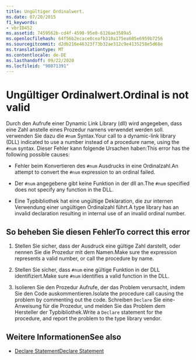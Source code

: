 ```yaml
---
title: Ungültiger Ordinalwert.
ms.date: 07/20/2015
f1_keywords:
- vbrID452
ms.assetid: 7459562b-cd4f-4590-95e0-6126ae3589a5
ms.openlocfilehash: 64f56b2ecace0ceafb310a175ea605e6959b7256
ms.sourcegitcommit: d2db216e46323f73b32ae312c9e4135258e5d68e
ms.translationtype: MT
ms.contentlocale: de-DE
ms.lasthandoff: 09/22/2020
ms.locfileid: "90871391"
---
```

# <a name="ordinal-is-not-valid"></a><span data-ttu-id="37a4f-102">Ungültiger Ordinalwert.</span><span class="sxs-lookup"><span data-stu-id="37a4f-102">Ordinal is not valid</span></span>

<span data-ttu-id="37a4f-103">Durch den Aufrufe einer Dynamic Link Library (dll) wird angegeben, dass eine Zahl anstelle eines Prozedur namens verwendet werden soll. verwenden Sie dazu die `#num` Syntax.</span><span class="sxs-lookup"><span data-stu-id="37a4f-103">Your call to a dynamic-link library (DLL) indicated to use a number instead of a procedure name, using the `#num` syntax.</span></span> <span data-ttu-id="37a4f-104">Dieser Fehler kann folgende Ursachen haben:</span><span class="sxs-lookup"><span data-stu-id="37a4f-104">This error has the following possible causes:</span></span>  
  
- <span data-ttu-id="37a4f-105">Fehler beim Konvertieren des `#num` Ausdrucks in eine Ordinalzahl.</span><span class="sxs-lookup"><span data-stu-id="37a4f-105">An attempt to convert the `#num` expression to an ordinal failed.</span></span>  
  
- <span data-ttu-id="37a4f-106">Der `#num` angegebene gibt keine Funktion in der dll an.</span><span class="sxs-lookup"><span data-stu-id="37a4f-106">The `#num` specified does not specify any function in the DLL.</span></span>  
  
- <span data-ttu-id="37a4f-107">Eine Typbibliothek hat eine ungültige Deklaration, die zur internen Verwendung einer ungültigen Ordinalzahl führt.</span><span class="sxs-lookup"><span data-stu-id="37a4f-107">A type library has an invalid declaration resulting in internal use of an invalid ordinal number.</span></span>  
  
## <a name="to-correct-this-error"></a><span data-ttu-id="37a4f-108">So beheben Sie diesen Fehler</span><span class="sxs-lookup"><span data-stu-id="37a4f-108">To correct this error</span></span>  
  
1. <span data-ttu-id="37a4f-109">Stellen Sie sicher, dass der Ausdruck eine gültige Zahl darstellt, oder nennen Sie die Prozedur mit dem Namen.</span><span class="sxs-lookup"><span data-stu-id="37a4f-109">Make sure the expression represents a valid number, or call the procedure by name.</span></span>  
  
2. <span data-ttu-id="37a4f-110">Stellen Sie sicher, dass `#num` eine gültige Funktion in der DLL identifiziert.</span><span class="sxs-lookup"><span data-stu-id="37a4f-110">Make sure `#num` identifies a valid function in the DLL.</span></span>  
  
3. <span data-ttu-id="37a4f-111">Isolieren Sie den Prozedur Aufrufe, der das Problem verursacht, indem Sie den Code auskommentieren.</span><span class="sxs-lookup"><span data-stu-id="37a4f-111">Isolate the procedure call causing the problem by commenting out the code.</span></span> <span data-ttu-id="37a4f-112">Schreiben `Declare` Sie eine-Anweisung für die Prozedur, und melden Sie das Problem dem Hersteller der Typbibliothek.</span><span class="sxs-lookup"><span data-stu-id="37a4f-112">Write a `Declare` statement for the procedure, and report the problem to the type library vendor.</span></span>  
  
## <a name="see-also"></a><span data-ttu-id="37a4f-113">Weitere Informationen</span><span class="sxs-lookup"><span data-stu-id="37a4f-113">See also</span></span>

- [<span data-ttu-id="37a4f-114">Declare Statement</span><span class="sxs-lookup"><span data-stu-id="37a4f-114">Declare Statement</span></span>](../statements/declare-statement.md)
